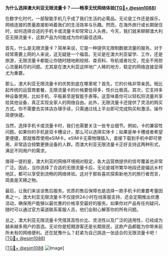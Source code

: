 **为什么选择澳大利亚无限流量卡？——畅享无忧网络体验[[TG💪+ @esim1088](https://t.me/s/esim1088)]**

在数字化时代，一部智能手机几乎成了我们生活的必需品。无论是工作还是娱乐，网络连接的质量直接影响着我们的生活效率与乐趣。然而，在海外旅行或长期居住时，如何选择合适的手机卡或流量卡却常常让人头疼。今天，我们就来聊聊澳大利亚无限流量卡，这款产品为何能成为你的最佳选择。

首先，什么是无限流量卡？简单来说，它是一种提供无限制数据流量的服务。对于经常需要上网的人来说，这无疑是一个福音。无论是在澳大利亚留学、工作，还是旅游，无限流量卡都能让你随时随地刷视频、查资料、导航或者社交，完全不用担心流量耗尽的问题。尤其是在澳大利亚这样地广人稀的地方，稳定的网络连接显得尤为重要。

那么，澳大利亚无限流量卡的优势到底在哪里呢？首先，它的价格非常亲民。相比起传统的运营商套餐，无限流量卡的价格要低得多，性价比极高。其次，它支持多种设备使用，比如手机、平板甚至是智能手表等。这意味着你可以轻松将流量共享给其他设备，真正实现全家人的网络自由。此外，无限流量卡还提供了灵活的购买方式。你不需要去实体店办理手续，只需通过线上平台即可完成购买和激活，操作简便快捷。

当然，选择手机卡或流量卡时，我们也需要关注一些专业细节。例如，卡的兼容性问题。如果你的手机是双卡槽设计，那么可以选择实体卡；如果是单卡槽或者希望更便捷，那就推荐使用eSIM卡。eSIM卡无需物理插入，直接下载到手机中即可使用，非常适合频繁更换设备的人群。而澳大利亚无限流量卡正好支持这两种形式，满足不同用户的需求。

值得一提的是，澳大利亚的网络环境相对稳定，各大运营商提供的信号覆盖也非常广泛。因此，当你选择了合适的无限流量卡后，无论是城市繁华地段还是偏远乡村地区，都可以享受到流畅的网络体验。这对于那些喜欢探索新地方的旅行者而言，简直是天赐之物。

最后，让我们来谈谈售后服务。优质的售后保障也是选择一款手机卡的重要考量因素之一。澳大利亚无限流量卡不仅提供24小时在线客服支持，还会定期推出优惠活动，确保用户能够以最优惠的价格享受最好的服务。如果你对产品有任何疑问，随时可以通过官方渠道联系客服人员，他们会耐心解答你的所有问题。

总之，澳大利亚无限流量卡凭借其高性价比、灵活性以及广泛的适用性，已经成为越来越多用户的首选。无论你是短期游客还是长期居民，这款产品都能为你带来前所未有的网络便利。还在犹豫什么？赶紧为自己挑选一张适合的无限流量卡吧！[[TG💪+ @esim1088](https://t.me/s/esim1088)]

[[TG💪+ @esim1088](https://t.me/s/esim1088) ![Image](https://i.postimg.cc/4NQfJmqS/Snipaste-2025-05-13-00-14-12.png)]